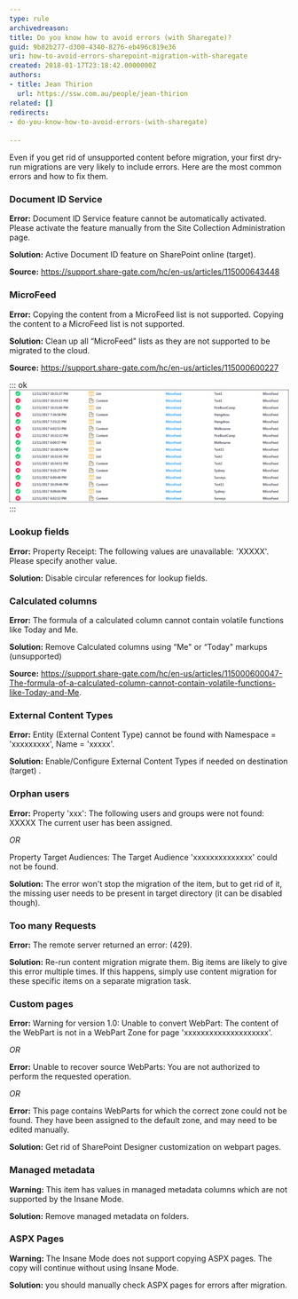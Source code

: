 ```yaml
---
type: rule
archivedreason: 
title: Do you know how to avoid errors (with Sharegate)?
guid: 9b82b277-d300-4340-8276-eb496c819e36
uri: how-to-avoid-errors-sharepoint-migration-with-sharegate
created: 2018-01-17T23:18:42.0000000Z
authors:
- title: Jean Thirion
  url: https://ssw.com.au/people/jean-thirion
related: []
redirects:
- do-you-know-how-to-avoid-errors-(with-sharegate)

---
```


Even if you get rid of unsupported content before migration, your first dry-run migrations are very likely to include errors. Here are the most common errors and how to fix them.

<!--endintro-->

### Document ID Service

**Error:** Document ID Service feature cannot be automatically activated. Please activate the feature manually from the Site Collection Administration page.

**Solution:** Active Document ID feature on SharePoint online (target).

**Source:** https://support.share-gate.com/hc/en-us/articles/115000643448

### MicroFeed

**Error:** Copying the content from a MicroFeed list is not supported.
Copying the content to a MicroFeed list is not supported.

**Solution:** Clean up all “MicroFeed" lists as they are not supported to be migrated to the cloud.

**Source:** https://support.share-gate.com/hc/en-us/articles/115000600227


::: ok  
![Figure: errors due to micro feed migration](errors-micro-feed-migration.png)  
:::

### Lookup fields

**Error:** Property Receipt: The following values are unavailable: 'XXXXX'. Please specify another value.

**Solution:** Disable circular references for lookup fields.

### Calculated columns

**Error:** The formula of a calculated column cannot contain volatile functions like Today and Me.

**Solution:** Remove Calculated columns using “Me" or “Today" markups (unsupported)

**Source:** https://support.share-gate.com/hc/en-us/articles/115000600047-The-formula-of-a-calculated-column-cannot-contain-volatile-functions-like-Today-and-Me.

### External Content Types

**Error:** Entity (External Content Type) cannot be found with Namespace = 'xxxxxxxxx', Name = 'xxxxx'.

**Solution:** Enable/Configure External Content Types if needed on destination (target) .

### Orphan users

**Error:** Property 'xxx': The following users and groups were not found: XXXXX The current user has been assigned.

*OR*

Property Target Audiences: The Target Audience 'xxxxxxxxxxxxxx' could not be found.

**Solution:** The error won't stop the migration of the item, but to get rid of it, the missing user needs to be present in target directory (it can be disabled though).

### Too many Requests

**Error:** The remote server returned an error: (429).

**Solution:** Re-run content migration migrate them. Big items are likely to give this error multiple times. If this happens, simply use content migration for these specific items on a separate migration task.

### Custom pages

**Error:** Warning for version 1.0: Unable to convert WebPart: The content of the WebPart is not in a WebPart Zone for page 'xxxxxxxxxxxxxxxxxxxx'.

*OR*

**Error:** Unable to recover source WebParts: You are not authorized to perform the requested operation.

*OR*

**Error:** This page contains WebParts for which the correct zone could not be found. They have been assigned to the default zone, and may need to be edited manually.

**Solution:** Get rid of SharePoint Designer customization on webpart pages.

### Managed metadata

**Warning:** This item has values in managed metadata columns which are not supported by the Insane Mode.

**Solution:** Remove managed metadata on folders.

### ASPX Pages

**Warning:** The Insane Mode does not support copying ASPX pages. The copy will continue without using Insane Mode.

**Solution:** you should manually check ASPX pages for errors after migration.
